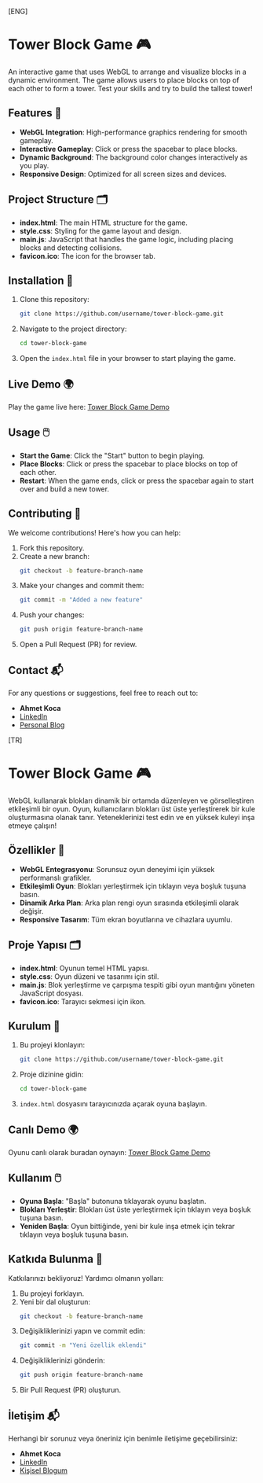 [ENG]

# Tower Block Game 🎮

An interactive game that uses WebGL to arrange and visualize blocks in a dynamic environment. The game allows users to place blocks on top of each other to form a tower. Test your skills and try to build the tallest tower!

## Features 🚀
- **WebGL Integration**: High-performance graphics rendering for smooth gameplay.
- **Interactive Gameplay**: Click or press the spacebar to place blocks.
- **Dynamic Background**: The background color changes interactively as you play.
- **Responsive Design**: Optimized for all screen sizes and devices.

## Project Structure 🗂️
- **index.html**: The main HTML structure for the game.
- **style.css**: Styling for the game layout and design.
- **main.js**: JavaScript that handles the game logic, including placing blocks and detecting collisions.
- **favicon.ico**: The icon for the browser tab.

## Installation 🔧
1. Clone this repository:
   ```bash
   git clone https://github.com/username/tower-block-game.git
   ```
2. Navigate to the project directory:
   ```bash
   cd tower-block-game
   ```
3. Open the `index.html` file in your browser to start playing the game.

## Live Demo 🌍
Play the game live here: [Tower Block Game Demo](https://your-vercel-domain.vercel.app)

## Usage 🖱️
- **Start the Game**: Click the "Start" button to begin playing.
- **Place Blocks**: Click or press the spacebar to place blocks on top of each other.
- **Restart**: When the game ends, click or press the spacebar again to start over and build a new tower.

## Contributing 🤝
We welcome contributions! Here's how you can help:
1. Fork this repository.
2. Create a new branch:
   ```bash
   git checkout -b feature-branch-name
   ```
3. Make your changes and commit them:
   ```bash
   git commit -m "Added a new feature"
   ```
4. Push your changes:
   ```bash
   git push origin feature-branch-name
   ```
5. Open a Pull Request (PR) for review.

## Contact 📬
For any questions or suggestions, feel free to reach out to:

- **Ahmet Koca**  
- [LinkedIn](https://www.linkedin.com/in/ahmetkoca)  
- [Personal Blog](https://ahmetkoca.vercel.app)


[TR]


# Tower Block Game 🎮

WebGL kullanarak blokları dinamik bir ortamda düzenleyen ve görselleştiren etkileşimli bir oyun. Oyun, kullanıcıların blokları üst üste yerleştirerek bir kule oluşturmasına olanak tanır. Yeteneklerinizi test edin ve en yüksek kuleyi inşa etmeye çalışın!

## Özellikler 🚀
- **WebGL Entegrasyonu**: Sorunsuz oyun deneyimi için yüksek performanslı grafikler.
- **Etkileşimli Oyun**: Blokları yerleştirmek için tıklayın veya boşluk tuşuna basın.
- **Dinamik Arka Plan**: Arka plan rengi oyun sırasında etkileşimli olarak değişir.
- **Responsive Tasarım**: Tüm ekran boyutlarına ve cihazlara uyumlu.

## Proje Yapısı 🗂️
- **index.html**: Oyunun temel HTML yapısı.
- **style.css**: Oyun düzeni ve tasarımı için stil.
- **main.js**: Blok yerleştirme ve çarpışma tespiti gibi oyun mantığını yöneten JavaScript dosyası.
- **favicon.ico**: Tarayıcı sekmesi için ikon.

## Kurulum 🔧
1. Bu projeyi klonlayın:
   ```bash
   git clone https://github.com/username/tower-block-game.git
   ```
2. Proje dizinine gidin:
   ```bash
   cd tower-block-game
   ```
3. `index.html` dosyasını tarayıcınızda açarak oyuna başlayın.

## Canlı Demo 🌍
Oyunu canlı olarak buradan oynayın: [Tower Block Game Demo](https://your-vercel-domain.vercel.app)

## Kullanım 🖱️
- **Oyuna Başla**: "Başla" butonuna tıklayarak oyunu başlatın.
- **Blokları Yerleştir**: Blokları üst üste yerleştirmek için tıklayın veya boşluk tuşuna basın.
- **Yeniden Başla**: Oyun bittiğinde, yeni bir kule inşa etmek için tekrar tıklayın veya boşluk tuşuna basın.

## Katkıda Bulunma 🤝
Katkılarınızı bekliyoruz! Yardımcı olmanın yolları:
1. Bu projeyi forklayın.
2. Yeni bir dal oluşturun:
   ```bash
   git checkout -b feature-branch-name
   ```
3. Değişikliklerinizi yapın ve commit edin:
   ```bash
   git commit -m "Yeni özellik eklendi"
   ```
4. Değişikliklerinizi gönderin:
   ```bash
   git push origin feature-branch-name
   ```
5. Bir Pull Request (PR) oluşturun.

## İletişim 📬
Herhangi bir sorunuz veya öneriniz için benimle iletişime geçebilirsiniz:

- **Ahmet Koca**  
- [LinkedIn](https://www.linkedin.com/in/ahmetkoca)  
- [Kişisel Blogum](https://ahmetkoca.vercel.app)



